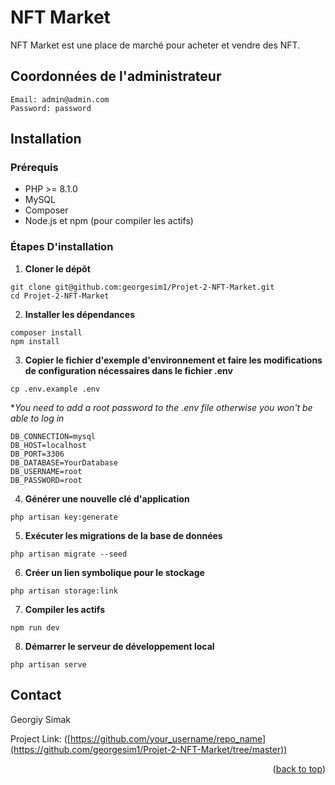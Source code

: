 # NFT Market

NFT Market est une place de marché pour acheter et vendre des NFT.

## Coordonnées de l'administrateur
```
Email: admin@admin.com
Password: password
```

## Installation

### Prérequis

- PHP >= 8.1.0
- MySQL 
- Composer
- Node.js et npm (pour compiler les actifs)

### Étapes D'installation

1. **Cloner le dépôt**
```
git clone git@github.com:georgesim1/Projet-2-NFT-Market.git
cd Projet-2-NFT-Market
```
   
2. **Installer les dépendances**
 ```
composer install
npm install
 ```

3. **Copier le fichier d'exemple d'environnement et faire les modifications de configuration nécessaires dans le fichier .env**
 ```
cp .env.example .env
 ```
**You need to add a root password to the .env file otherwise you won't be able to log in*
 ```
DB_CONNECTION=mysql
DB_HOST=localhost
DB_PORT=3306
DB_DATABASE=YourDatabase
DB_USERNAME=root
DB_PASSWORD=root
 ```

4. **Générer une nouvelle clé d'application**
 ```
php artisan key:generate
 ```

5. **Exécuter les migrations de la base de données**
 ```
php artisan migrate --seed
 ```

6. **Créer un lien symbolique pour le stockage**
 ```
php artisan storage:link
 ```

7. **Compiler les actifs**
 ```
npm run dev
 ```

8. **Démarrer le serveur de développement local**
 ```
php artisan serve
 ```

<!-- CONTACT -->
## Contact

Georgiy Simak

Project Link: ([https://github.com/your_username/repo_name](https://github.com/georgesim1/Projet-2-NFT-Market/tree/master))

<p align="right">(<a href="#readme-top">back to top</a>)</p>
